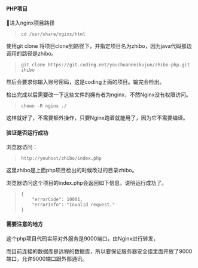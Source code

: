 #### PHP项目

进入nginx项目路径

> ```
> cd /usr/share/nginx/html
> ```

使用git clone 将项目clone到路径下，并指定项目名为zhibo，因为java代码那边调用的路径是zhibo。

> ```
> git clone https://git.coding.net/youchuanneikujun/zhibo-php.git zhibo
> ```

然后会要求你输入账号密码，这是coding上面的项目。输完会检出。

检出完成以后需要改一下这些文件的拥有者为nginx，不然Nginx没有权限访问。

> ```
> chown -R nginx ./
> ```

这样就好了，不需要额外操作，只要Nginx跑着就能用了，因为它不需要编译。

#### 验证是否运行成功

浏览器访问：

> ```
> http://youhost/zhibo/index.php
> ```

这里zhibo是上面php项目检出的时候改过的目录zhibo。

浏览器访问这个项目的index.php会返回如下信息，说明运行成功了。

> ```
> {
>     "errorCode": 10001,
>     "errorInfo": "Invalid request."
> }
> ```

#### 需要注意的地方

这个php项目代码实际对外服务是9000端口，由Nginx进行转发，

而目前连接的数据库是远程的数据库，所以要保证服务器安全组里面开放了9000端口，允许9000端口跟外部通讯。



